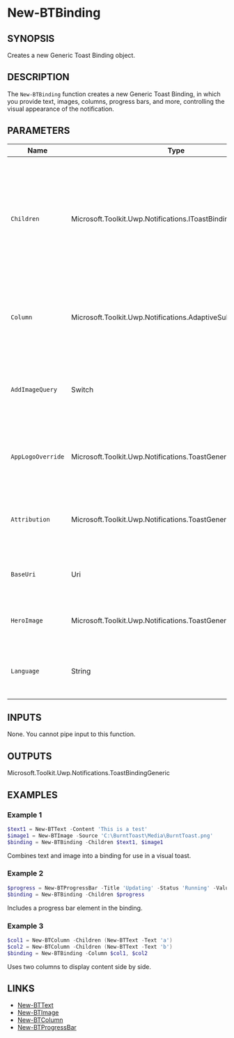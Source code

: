 # New-BTBinding

## SYNOPSIS

Creates a new Generic Toast Binding object.

## DESCRIPTION

The `New-BTBinding` function creates a new Generic Toast Binding, in which you provide text, images, columns, progress bars, and more, controlling the visual appearance of the notification.

## PARAMETERS

| Name            | Type                                                                   | Description                                                                                                       |
|-----------------|------------------------------------------------------------------------|-------------------------------------------------------------------------------------------------------------------|
| `Children`      | Microsoft.Toolkit.Uwp.Notifications.IToastBindingGenericChild[]        | Array of binding children elements to include, such as Text, Image, Group, or Progress Bar objects, created by other BurntToast functions (`New-BTText`, `New-BTImage`, `New-BTProgressBar`, etc.). |
| `Column`        | Microsoft.Toolkit.Uwp.Notifications.AdaptiveSubgroup[]                 | Array of AdaptiveSubgroup elements (columns), created via `New-BTColumn`, to display content side by side.         |
| `AddImageQuery` | Switch                                                                 | Allows Windows to append a query string to image URIs for scale/language support; only needed for remote images.   |
| `AppLogoOverride` | Microsoft.Toolkit.Uwp.Notifications.ToastGenericAppLogo              | Optional override for the logo displayed, created with `New-BTImage` using the `AppLogoOverride` switch.           |
| `Attribution`   | Microsoft.Toolkit.Uwp.Notifications.ToastGenericAttributionText        | Optional attribution text, created with `New-BTText`. Only supported on modern Windows versions.                   |
| `BaseUri`       | Uri                                                                    | A URI that is combined with relative image URIs for images in the notification.                                    |
| `HeroImage`     | Microsoft.Toolkit.Uwp.Notifications.ToastGenericHeroImage              | Optional hero image object, created with `New-BTImage` using the `HeroImage` switch.                               |
| `Language`      | String                                                                 | Specifies the locale (e.g. "en-US" or "fr-FR") for the binding and contained text.                                 |

## INPUTS

None. You cannot pipe input to this function.

## OUTPUTS

Microsoft.Toolkit.Uwp.Notifications.ToastBindingGeneric

## EXAMPLES

### Example 1

```powershell
$text1 = New-BTText -Content 'This is a test'
$image1 = New-BTImage -Source 'C:\BurntToast\Media\BurntToast.png'
$binding = New-BTBinding -Children $text1, $image1
```

Combines text and image into a binding for use in a visual toast.

### Example 2

```powershell
$progress = New-BTProgressBar -Title 'Updating' -Status 'Running' -Value 0.4
$binding = New-BTBinding -Children $progress
```

Includes a progress bar element in the binding.

### Example 3

```powershell
$col1 = New-BTColumn -Children (New-BTText -Text 'a')
$col2 = New-BTColumn -Children (New-BTText -Text 'b')
$binding = New-BTBinding -Column $col1, $col2
```

Uses two columns to display content side by side.

## LINKS

- [New-BTText](New-BTText.md)
- [New-BTImage](New-BTImage.md)
- [New-BTColumn](New-BTColumn.md)
- [New-BTProgressBar](New-BTProgressBar.md)
